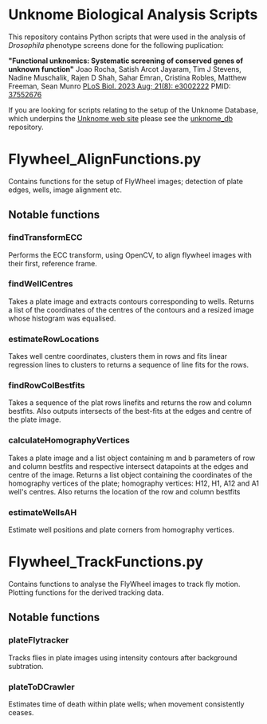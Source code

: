 # Unknome Biological Analysis Scripts

This repository contains Python scripts that were used in the analysis of *Drosophila* phenotype screens done for the following puplication:

**"Functional unknomics: Systematic screening of conserved genes of unknown function"**
Joao Rocha, Satish Arcot Jayaram, Tim J Stevens, Nadine Muschalik,
Rajen D Shah, Sahar Emran, Cristina Robles, Matthew Freeman, Sean Munro
[PLoS Biol. 2023 Aug; 21(8): e3002222](https://journals.plos.org/plosbiology/article?id=10.1371/journal.pbio.3002222) PMID: [37552676](https://pubmed.ncbi.nlm.nih.gov/37552676/)

If you are looking for scripts relating to the setup of the Unknome Database, which underpins the 
[Unknome web site](https://unknome.mrc-lmb.cam.ac.uk) please see the [unknome_db](https://github.com/tjs23/unknome_db) repository.



# Flywheel_AlignFunctions.py

Contains functions for the setup of FlyWheel images; detection of plate edges, wells, image alignment etc.

## Notable functions

### findTransformECC

Performs the ECC transform, using OpenCV, to align flywheel images with their first, reference frame.

### findWellCentres

Takes a plate image and extracts contours corresponding to wells. Returns a list of the coordinates of the centres of the contours and a resized image whose histogram was equalised.

### estimateRowLocations

Takes well centre coordinates, clusters them in rows and fits linear regression lines to clusters to returns a sequence of line fits for the rows.

### findRowColBestfits

Takes a sequence of the plat rows linefits and returns the row and column bestfits. Also outputs intersects of the best-fits at the edges and centre of the plate image.

### calculateHomographyVertices

Takes a plate image and a list object containing m and b parameters of row and column bestfits and respective intersect datapoints at the edges and centre of the image. Returns a list object containing the coordinates of the homography vertices of the plate; homography vertices: H12, H1, A12 and A1 well's centres. Also returns the location of the row and column bestfits
        
### estimateWellsAH

Estimate well positions and plate corners from homography vertices.
        
# Flywheel_TrackFunctions.py

Contains functions to analyse the FlyWheel images to track fly motion. Plotting functions for the derived tracking data.

## Notable functions

### plateFlytracker

Tracks flies in plate images using intensity contours after background subtration.

### plateToDCrawler

Estimates time of death within plate wells; when movement consistently ceases. 
